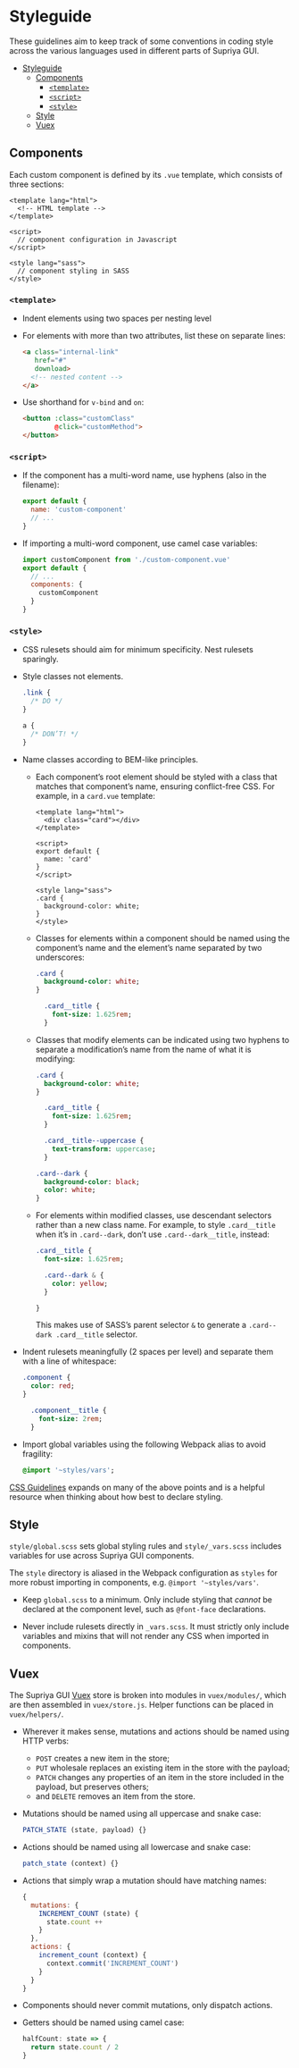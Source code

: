 # Styleguide

These guidelines aim to keep track of some conventions in coding style across
the various languages used in different parts of Supriya GUI.

<!-- TOC depthFrom:1 depthTo:6 withLinks:1 updateOnSave:1 orderedList:0 -->

- [Styleguide](#styleguide)
	- [Components](#components)
		- [`<template>`](#template)
		- [`<script>`](#script)
		- [`<style>`](#style)
	- [Style](#style)
	- [Vuex](#vuex)

<!-- /TOC -->



## Components

Each custom component is defined by its `.vue` template, which consists of
three sections:

```vue
<template lang="html">
  <!-- HTML template -->
</template>

<script>
  // component configuration in Javascript
</script>

<style lang="sass">
  // component styling in SASS
</style>
```



### `<template>`

- Indent elements using two spaces per nesting level

- For elements with more than two attributes, list these on separate lines:

  ```html
  <a class="internal-link"
     href="#"
     download>
    <!-- nested content -->
  </a>
  ```

- Use shorthand for `v-bind` and `on`:

  ```html
  <button :class="customClass"
          @click="customMethod">
  </button>
  ```

### `<script>`

- If the component has a multi-word name, use hyphens (also in the filename):

  ```js
  export default {
    name: 'custom-component'
    // ...
  }
  ```

- If importing a multi-word component, use camel case variables:

  ```js
  import customComponent from './custom-component.vue'
  export default {
    // ...
    components: {
      customComponent
    }
  }
  ```



### `<style>`

- CSS rulesets should aim for minimum specificity. Nest rulesets sparingly.

- Style classes not elements.

  ```sass
  .link {
    /* DO */
  }

  a {
    /* DON’T! */
  }
  ```

- Name classes according to BEM-like principles.

  - Each component’s root element should be styled with a class that matches
  that component’s name, ensuring conflict-free CSS. For example, in a
  `card.vue` template:

    ```vue
    <template lang="html">
      <div class="card"></div>
    </template>

    <script>
    export default {
      name: 'card'
    }
    </script>

    <style lang="sass">
    .card {
      background-color: white;
    }
    </style>
    ```

  - Classes for elements within a component should be named using the
  component’s name and the element’s name separated by two underscores:

    ```sass
    .card {
      background-color: white;
    }

      .card__title {
        font-size: 1.625rem;
      }
    ```

  - Classes that modify elements can be indicated using two hyphens to separate
  a modification’s name from the name of what it is modifying:

    ```sass
    .card {
      background-color: white;
    }

      .card__title {
        font-size: 1.625rem;
      }

      .card__title--uppercase {
        text-transform: uppercase;
      }

    .card--dark {
      background-color: black;
      color: white;
    }
    ```

  - For elements within modified classes, use descendant selectors rather than
  a new class name. For example, to style `.card__title` when it’s in
  `.card--dark`, don’t use `.card--dark__title`, instead:

    ```sass
    .card__title {
      font-size: 1.625rem;

      .card--dark & {
        color: yellow;
      }

    }
    ```

    This makes use of SASS’s parent selector `&` to generate a
    `.card--dark .card__title` selector.

- Indent rulesets meaningfully (2 spaces per level) and separate them with a
line of whitespace:

  ```sass
  .component {
    color: red;
  }

    .component__title {
      font-size: 2rem;
    }
  ```

- Import global variables using the following Webpack alias to avoid fragility:

  ```sass
  @import '~styles/vars';
  ```

[CSS Guidelines](http://cssguidelin.es/) expands on many of the above points and
is a helpful resource when thinking about how best to declare styling.





## Style

`style/global.scss` sets global styling rules and `style/_vars.scss` includes
variables for use across Supriya GUI components.

The `style` directory is aliased in the Webpack configuration as `styles` for
more robust importing in components, e.g. `@import '~styles/vars'`.

- Keep `global.scss` to a minimum. Only include styling that *cannot* be
  declared at the component level, such as `@font-face` declarations.

- Never include rulesets directly in `_vars.scss`. It must strictly only include
  variables and mixins that will not render any CSS when imported in components.





## Vuex

The Supriya GUI [Vuex](https://vuex.vuejs.org/en/) store is broken into modules
in `vuex/modules/`, which are then assembled in `vuex/store.js`. Helper
functions can be placed in `vuex/helpers/`.

- Wherever it makes sense, mutations and actions should be named using HTTP
  verbs:
	- `POST` creates a new item in the store;
	- `PUT` wholesale replaces an existing item in the store with the payload;
	- `PATCH` changes any properties of an item in the store included in the
	  payload, but preserves others;
	- and `DELETE` removes an item from the store.

- Mutations should be named using all uppercase and snake case:

  ```js
  PATCH_STATE (state, payload) {}
  ```

- Actions should be named using all lowercase and snake case:

  ```js
  patch_state (context) {}
  ```

- Actions that simply wrap a mutation should have matching names:

  ```js
  {
    mutations: {
      INCREMENT_COUNT (state) {
        state.count ++
      }
    },
    actions: {
      increment_count (context) {
        context.commit('INCREMENT_COUNT')
      }
    }
  }
  ```

- Components should never commit mutations, only dispatch actions.

- Getters should be named using camel case:

  ```js
  halfCount: state => {
    return state.count / 2
  }
  ```
